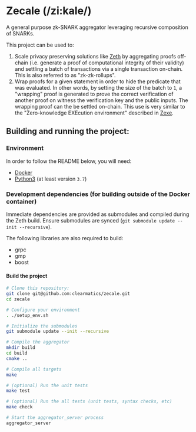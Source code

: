 # Zecale (/zi:kale/)

A general purpose zk-SNARK aggregator leveraging recursive composition of SNARKs.

This project can be used to:
1. Scale privacy preserving solutions like [Zeth](https://github.com/clearmatics/zeth) by aggregating proofs off-chain (i.e. generate a proof of computational integrity of their validity) and settling a batch of transactions via a single transaction on-chain. This is also referred to as "zk-zk-rollups".
2. Wrap proofs for a given statement in order to hide the predicate that was evaluated. In other words, by setting the size of the batch to `1`, a "wrapping" proof is generated to prove the correct verification of another proof on witness the verification key and the public inputs. The wrapping proof can the be settled on-chain. This use is very similar to the "Zero-knowledge EXEcution environment" described in [Zexe](https://eprint.iacr.org/2018/962.pdf).

## Building and running the project:

### Environment

In order to follow the README below, you will need:
- [Docker](https://www.docker.com/get-started)
- [Python3](https://www.python.org/downloads/) (at least version `3.7`)

### Development dependencies (for building outside of the Docker container)

Immediate dependencies are provided as submodules and compiled during the Zeth build.
Ensure submodules are synced (`git submodule update --init --recursive`).

The following libraries are also required to build:

- grpc
- gmp
- boost

#### Build the project

```bash
# Clone this repository:
git clone git@github.com:clearmatics/zecale.git
cd zecale

# Configure your environment
. ./setup_env.sh

# Initialize the submodules
git submodule update --init --recursive

# Compile the aggregator
mkdir build
cd build
cmake ..

# Compile all targets
make

# (optional) Run the unit tests
make test

# (optional) Run the all tests (unit tests, syntax checks, etc)
make check

# Start the aggregator_server process
aggregator_server
```
